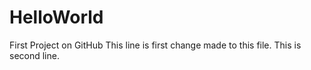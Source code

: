 # HelloWorld
First Project on GitHub
This line is first change made to this file.
This is second line.
